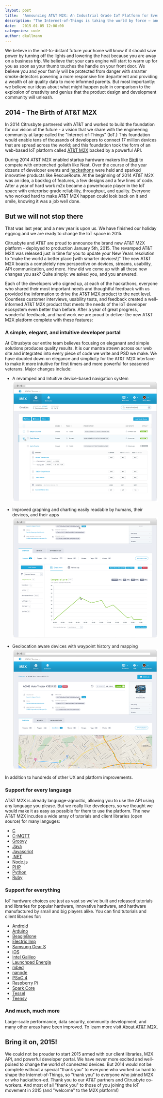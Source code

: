 ```yaml
---
layout: post
title:  "Announcing AT&T M2X: An Industrial Grade IoT Platform for Everyone"
description: "The Internet-of-Things is taking the world by force — and Citrusbyte is helping."
date:   2015-01-05 12:00:00
categories: code
author: dkullmann
---
```

We believe in the not-to-distant future your home will know if it should save power by turning off the lights and lowering the heat because you are away on a business trip. We believe that your cars engine will start to warm up for you as soon as your thumb touches the handle on your front door. We believe you and your family will be protected from danger with smarter smoke detectors powering a more responsive fire department and providing a wealth of air quality data to more informed parents. But most importantly: we believe our ideas about what might happen pale in comparison to the explosion of creativity and genius that the product design and development community will unleash.

## 2014 - The Birth of AT&T M2X

In 2014 Citrusbyte partnered with AT&T and worked to build the foundation for our vision of the future - a vision that we share with the engineering community at large called the "Internet-of-Things" (IoT.) This foundation would enable tens of thousands of developers to connect 17 million devices that are spread across the world; and this foundation took the form of an web-based IoT platform called [AT&T M2X](https://m2x.att.com/) backed by a powerful API.

During 2014 AT&T M2X enabled startup hardware makers like [Birdi](http://getbirdi.com/) to compete with entrenched goliath like Nest. Over the course of the year dozens of developer events and [hackathons](http://developer.att.com/community/events) were held and sparked innovative products like RescueRoute. At the beginning of 2014 AT&T M2X was an idea, a backlog of features, a few designs and a few lines of code. After a year of hard work m2x became a powerhouse player in the IoT space with enterprise grade reliability, throughput, and quality. Everyone who worked hard to make AT&T M2X happen could look back on it and smile, knowing it was a job well done.

## But we will not stop there

That was last year, and a new year is upon us. We have finished our holiday eggnog and we are ready to change the IoT space in 2015.

Citrusbyte and AT&T are proud to announce the brand new AT&T M2X platform - deployed to production January 5th, 2015. The revamped AT&T M2X was released just in time for you to update your New Years resolution to “make the world a better place [with smarter devices!]” The new AT&T M2X boasts a completely new perspective on devices, streams, usability, API communication, and more. How did we come up with all these new changes you ask? Quite simply: we asked you, and you answered.

Each of the developers who signed up, at each of the hackathons, everyone who shared their most important needs and thoughtful feedback with us provided the information to drive the AT&T M2X product to the next level. Countless customer interviews, usability tests, and feedback created a well-informed AT&T M2X product that meets the needs of the IoT developer ecosystem even better than before. After a year of great progress, wonderful feedback, and hard work we are proud to deliver the new AT&T M2X platform complete with these features:


### A simple, elegant, and intuitive developer portal

At Citrusbyte our entire team believes focusing on eleganant and simple solutions produces quality results. It is our mantra strewn across our web site and integrated into every piece of code we write and PSD we make. We have doubled down on elegance and simplicity for the AT&T M2X interface to make it more intuitive for first timers and more powerful for seasoned veterans. Major changes include: 

* A revamped and Intuitive device-based navigation system
![Revamped Devices](/images/att-m2x/devices-screenshot.png)

* Improved graphing and charting easily readable by humans, their devices, and their apps
![Live Datastreams](/images/att-m2x/graph-screenshot.png)

* Geolocation aware devices with waypoint history and mapping
![Geolocation Aware](/images/att-m2x/geolocation-screenshot.png)

In addition to hundreds of other UX and platform improvements.

### Support for every language

AT&T M2X is already language-agnostic, allowing you to use the API using any language you please. But we really like developers, so we thought we would make it as easy as possible for them to use the platform. The new AT&T M2X incudes a wide array of tutorials and client libraries (open source) for many languges:

* [C](https://github.com/attm2x/m2x-c)
* [C-MQTT](https://github.com/attm2x/m2x-c-mqtt)
* [Groovy](https://github.com/attm2x/m2x-groovy)
* [Java](https://github.com/attm2x/m2x-java)
* [Javascript](https://github.com/attm2x/m2x-javascript)
* [.NET](https://github.com/attm2x/m2x-dot-net)
* [Node.js](https://github.com/attm2x/m2x-nodejs)
* [PHP](https://github.com/attm2x/m2x-php)
* [Python](https://github.com/attm2x/m2x-python)
* [Ruby](https://github.com/attm2x/m2x-ruby)

### Support for everything

IoT hardware choices are just as vast so we’ve built and released tutorials and libraries for popular hardware, innovative hardware, and hardware manufactured by small and big players alike. You can find tutorials and client libraries for:

* [Android](https://github.com/attm2x/m2x-android)
* [Arduino](https://github.com/attm2x/m2x-arduino)
* [BeagleBone](https://m2x.att.com/developer/tutorials/beaglebone)
* [Electric Imp](https://github.com/attm2x/m2x-electric-imp)
* [Samsung Gear S](https://github.com/attm2x/m2x-gear-s)
* [iOS](https://github.com/attm2x/m2x-ios)
* [Intel Galileo](https://github.com/attm2x/m2x-galileo)
* [Launchpad Energia](https://github.com/attm2x/m2x-launchpad-energia)
* [mbed](https://github.com/attm2x/m2x-arm-mbed)
* [nanode](https://github.com/attm2x/m2x-nanode)
* [PSoC 4](https://github.com/attm2x/m2x-cypress-psoc)
* [Raspberry Pi](https://m2x.att.com/developer/tutorials/raspberry)
* [Spark Core](https://github.com/attm2x/m2x-spark-core)
* [Tessel](https://github.com/attm2x/m2x-tessel)
* [Teensy](https://m2x.att.com/developer/tutorials/teensy)


### And much, much more

Large-scale performance, data security, community development, and many other areas have been improved. To learn more visit [About AT&T M2X](https://m2x.att.com/about).

## Bring it on, 2015!

We could not be prouder to start 2015 armed with our client libraries, M2X API, and powerful developer portal. We have never more excited and well-poised to change the world of connected devices. But 2014 would not be complete without a special "thank you" to everyone who worked so hard to shape the Internet-of-Things, so "thank you" to everyone who joined M2X or who hackathon-ed.  Thank you to our AT&T partners and Citrusbyte co-workers. And most of all "thank you" to those of you joining the IoT movement in 2015 (and "welcome" to the M2X platform!)

